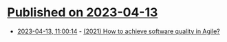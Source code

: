 # [Published on 2023-04-13](index.md)

* [2023-04-13, 11:00:14](https://lobste.rs/s/sryqh7/2021_how_achieve_software_quality_agile) - [(2021) How to achieve software quality in Agile?](https://alediaferia.com/2021/12/27/what-does-software-quality-mean-in-agile/)
